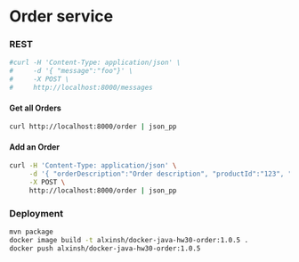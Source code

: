 # Order service

### REST
```bash
#curl -H 'Content-Type: application/json' \
#     -d '{ "message":"foo"}' \
#     -X POST \
#     http://localhost:8000/messages
```

#### Get all Orders
```bash
curl http://localhost:8000/order | json_pp
```

#### Add an Order
```bash
curl -H 'Content-Type: application/json' \
     -d '{ "orderDescription":"Order description", "productId":"123", "productPrice":"5.1", "productQuantity":"2.0", "deliveryAddress":"г.Москва, ул. Тверская, д.1"}' \
     -X POST \
     http://localhost:8000/order | json_pp
```

### Deployment
```bash
mvn package
docker image build -t alxinsh/docker-java-hw30-order:1.0.5 .
docker push alxinsh/docker-java-hw30-order:1.0.5
```